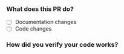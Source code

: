 ### What does this PR do?

<!-- **Please explain what your changes do**, example: -->

<!--

This adds events to Expression 2, which are essentially compile time versions of hooks, and the successor to clks

## Example Code

```golo
event tick() {
	# Do stuff
}
-->

- [ ] Documentation changes
- [ ] Code changes

### How did you verify your code works?

<!-- Please read the below comments and uncomment the block(s) that apply to your PR. -->

<!-- **If a feature was added to E2.**

- [ ] I created tests and the test suite (`e2test`) pass on a local server

-->

<!-- **If a bug was fixed in E2**

- [ ] I added a regression test with an attached issue
- [ ] I ran the e2 test suite (`e2test`) on a local server and all tests passed

-->

<!-- **If new functions, constants, etc were added to E2**

- [ ] I added E2Helper descriptions for the functions/constants

-->

<!-- **If this fixes a bug in Wiremod**

- [ ] I added comments to explain source code patches, if not immediately apparent.

-->